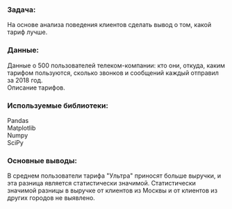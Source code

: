 ### Задача:  
На основе анализа поведения клиентов сделать вывод о том, какой тариф лучше.  

### Данные:  
Данные о 500 пользователей телеком-компании: кто они, откуда, каким тарифом пользуются, сколько звонков и сообщений каждый отправил за 2018 год.  
Описание тарифов.  

### Используемые библиотеки:  
Pandas  
Matplotlib   
Numpy   
SciPy 

### Основные выводы:  
В среднем пользователи тарифа "Ультра" приносят больше выручки, и эта разница является статистически значимой.
Статистически значимой разницы в выручке от клиентов из Москвы и от клиентов из других городов не выявлено. 
